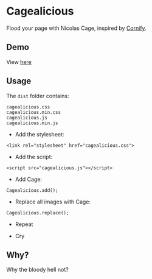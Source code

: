 # Cagealicious
Flood your page with Nicolas Cage, inspired by [Cornify](http://www.cornify.com/).

## Demo
View [here](https://vanillaslice.github.io/Cagealicious/)

## Usage

The `dist` folder contains:
```
cagealicious.css
cagealicious.min.css
cagealicious.js
cagealicious.min.js
```

* Add the stylesheet:
```
<link rel="stylesheet" href="cagealicious.css">
```

* Add the script:
```
<script src="cagealicious.js"></script>
```

* Add Cage:
```
Cagealicious.add();
```

* Replace all images with Cage:
```
Cagealicious.replace();
```

* Repeat

* Cry

## Why?
Why the bloody hell not?
